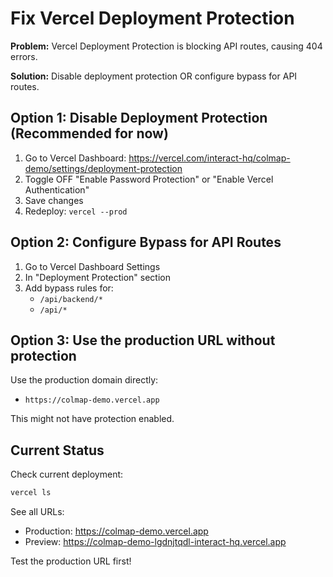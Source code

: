Fix Vercel Deployment Protection
==================================

**Problem:** Vercel Deployment Protection is blocking API routes, causing 404 errors.

**Solution:** Disable deployment protection OR configure bypass for API routes.

## Option 1: Disable Deployment Protection (Recommended for now)

1. Go to Vercel Dashboard: https://vercel.com/interact-hq/colmap-demo/settings/deployment-protection
2. Toggle OFF "Enable Password Protection" or "Enable Vercel Authentication"
3. Save changes
4. Redeploy: `vercel --prod`

## Option 2: Configure Bypass for API Routes

1. Go to Vercel Dashboard Settings
2. In "Deployment Protection" section
3. Add bypass rules for:
   - `/api/backend/*` 
   - `/api/*`

## Option 3: Use the production URL without protection

Use the production domain directly:
- `https://colmap-demo.vercel.app`

This might not have protection enabled.

## Current Status

Check current deployment:
```bash
vercel ls
```

See all URLs:
- Production: https://colmap-demo.vercel.app
- Preview: https://colmap-demo-lgdnjtqdl-interact-hq.vercel.app

Test the production URL first!

